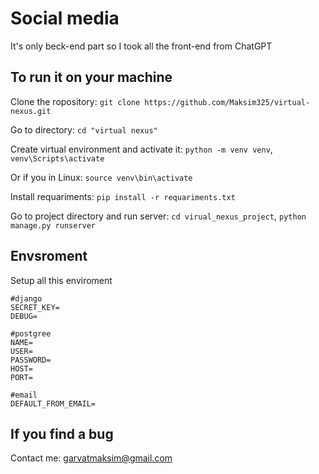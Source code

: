 # Social media
It's only beck-end part so I took all the front-end from ChatGPT

## To run it on your machine
Clone the ropository: `git clone https://github.com/Maksim325/virtual-nexus.git`

Go to directory: `cd "virtual nexus"`

Create virtual environment and activate it: `python -m venv venv`, `venv\Scripts\activate` 

Or if you in Linux: `source venv\bin\activate`

Install requariments: `pip install -r requariments.txt`

Go to project directory and run server: `cd virual_nexus_project`, `python manage.py runserver`

## Envsroment
Setup all this enviroment
```
#django
SECRET_KEY=
DEBUG=

#postgree
NAME=
USER=
PASSWORD=
HOST=
PORT=

#email
DEFAULT_FROM_EMAIL=
```

## If you find a bug
Contact me: garvatmaksim@gmail.com